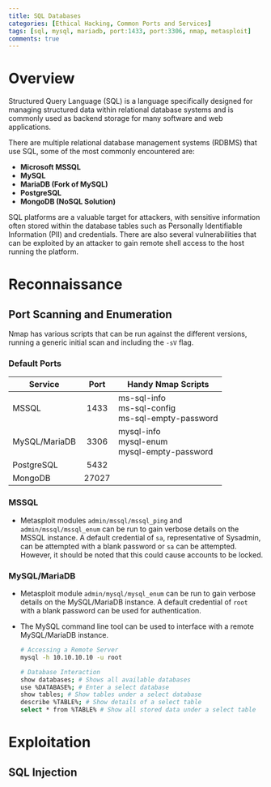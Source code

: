 ```yaml
---
title: SQL Databases
categories: [Ethical Hacking, Common Ports and Services]
tags: [sql, mysql, mariadb, port:1433, port:3306, nmap, metasploit]
comments: true
---
```


# Overview

Structured Query Language (SQL) is a language specifically designed for managing structured data within relational database systems and is commonly used as backend storage for many software and web applications.

There are multiple relational database management systems (RDBMS) that use SQL, some of the most commonly encountered are:
- **Microsoft MSSQL**
- **MySQL**
- **MariaDB (Fork of MySQL)**
- **PostgreSQL**
- **MongoDB (NoSQL Solution)**

SQL platforms are  a valuable target for attackers, with sensitive information often stored within the database tables such as Personally Identifiable Information (PII) and credentials. There are also several vulnerabilities that can be exploited by an attacker to gain remote shell access to the host running the platform.

# Reconnaissance

## Port Scanning and Enumeration

Nmap has various scripts that can be run against the different versions, running a generic initial scan and including the `-sV` flag.

### Default Ports

| Service       | Port  | Handy Nmap Scripts |
| ------------- | :---: | ------------------ |
| MSSQL         | 1433  | ms-sql-info <br> ms-sql-config <br> ms-sql-empty-password <br> |
| MySQL/MariaDB | 3306  | mysql-info <br> mysql-enum <br> mysql-empty-password |
| PostgreSQL    | 5432  | |
| MongoDB       | 27027 | |

### MSSQL
- Metasploit modules `admin/mssql/mssql_ping` and `admin/mssql/mssql_enum` can be run to gain verbose details on the MSSQL instance. A default credential of `sa`, representative of Sysadmin, can be attempted with a blank password or `sa` can be attempted. However, it should be noted that this could cause accounts to be locked.

### MySQL/MariaDB
- Metasploit module `admin/mysql/mysql_enum` can be run to gain verbose details on the MySQL/MariaDB instance. A default credential of `root` with a blank password can be used for authentication.
- The MySQL command line tool can be used to interface with a remote MySQL/MariaDB instance.
	
    ```bash
	# Accessing a Remote Server
	mysql -h 10.10.10.10 -u root
	
	# Database Interaction
	show databases; # Shows all available databases
	use %DATABASE%; # Enter a select database
	show tables; # Show tables under a select database
	describe %TABLE%; # Show details of a select table
	select * from %TABLE% # Show all stored data under a select table
	```

# Exploitation

## SQL Injection